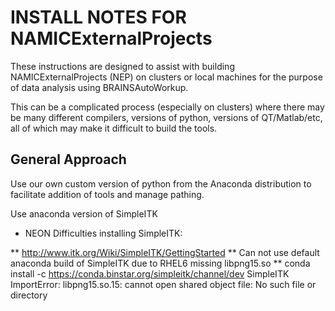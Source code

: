 INSTALL NOTES FOR NAMICExternalProjects
=======================================

These instructions are designed to assist with
building NAMICExternalProjects (NEP) on clusters
or local machines for the purpose of data analysis
using BRAINSAutoWorkup.

This can be a complicated process (especially on clusters)
where there may be many different compilers, versions of
python, versions of QT/Matlab/etc, all of which may make
it difficult to build the tools.

General Approach
----------------
Use our own custom version of python from the Anaconda distribution
to facilitate addition of tools and manage pathing.

Use anaconda version of SimpleITK

* NEON Difficulties installing SimpleITK:

** http://www.itk.org/Wiki/SimpleITK/GettingStarted
** Can not use default anaconda build of SimpleITK due to RHEL6 missing libpng15.so
** conda install -c https://conda.binstar.org/simpleitk/channel/dev SimpleITK
ImportError: libpng15.so.15: cannot open shared object file: No such file or directory
